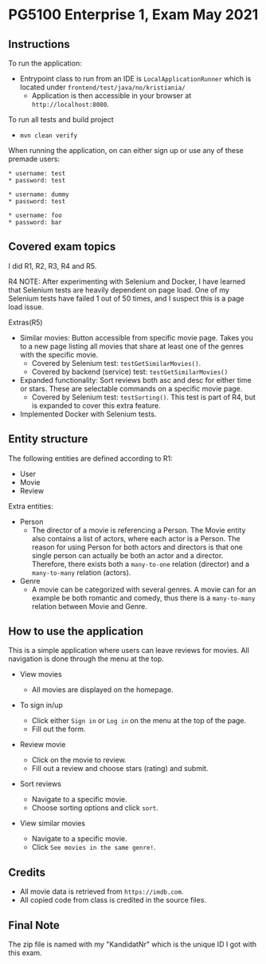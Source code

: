 # PG5100 Enterprise 1, Exam May 2021

## Instructions
To run the application:
* Entrypoint class to run from an IDE is `LocalApplicationRunner` which is located under `frontend/test/java/no/kristiania/`
    * Application is then accessible in your browser at `http://localhost:8080`.

To run all tests and build project
* `mvn clean verify`

When running the application, on can either sign up or use any of these premade users:
    
    * username: test
    * password: test
    
    * username: dummy
    * password: test
    
    * username: foo
    * password: bar
 
## Covered exam topics
 
I did R1, R2, R3, R4 and R5.

R4 NOTE: After experimenting with Selenium and Docker, I have learned that Selenium tests are heavily dependent on page load. One of my Selenium tests have failed 1 out of 50 times, and I suspect this is a page load issue. 
 
Extras(R5)
* Similar movies: Button accessible from specific movie page. Takes you to a new page listing all movies that share at least one of the genres with the specific movie.
    * Covered by Selenium test: `testGetSimilarMovies()`.
    * Covered by backend (service) test: `testGetSimilarMovies()`
* Expanded functionality: Sort reviews both asc and desc for either time or stars. These are selectable commands on a specific movie page.
    * Covered by Selenium test: `testSorting()`. This test is part of R4, but is expanded to cover this extra feature.
* Implemented Docker with Selenium tests.

## Entity structure
The following entities are defined according to R1:
* User
* Movie
* Review

Extra entities:

* Person
    * The director of a movie is referencing a Person. The Movie entity also contains a list of actors, where each actor is a Person. The reason for using Person for both actors and directors is that one single person can actually be both an actor and a director. 
    Therefore, there exists both a `many-to-one` relation (director) and a `many-to-many` relation (actors).
* Genre
    * A movie can be categorized with several genres. A movie can for an example be both romantic and comedy, thus there is a `many-to-many` relation between Movie and Genre.

## How to use the application
This is a simple application where users can leave reviews for movies. All navigation is done through the menu at the top.

* View movies
   * All movies are displayed on the homepage. 

* To sign in/up
    * Click either `Sign in` or `Log in` on the menu at the top of the page.
    * Fill out the form.
    
* Review movie
    * Click on the movie to review.
    * Fill out a review and choose stars (rating) and submit.

* Sort reviews
    * Navigate to a specific movie.
    * Choose sorting options and click `sort`.

* View similar movies
    * Navigate to a specific movie.
    * Click `See movies in the same genre!`.

## Credits
* All movie data is retrieved from `https://imdb.com`.
* All copied code from class is credited in the source files.

## Final Note
The zip file is named with my "KandidatNr" which is the unique ID I got with this exam.